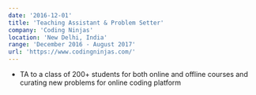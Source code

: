 ```yaml
---
date: '2016-12-01'
title: 'Teaching Assistant & Problem Setter'
company: 'Coding Ninjas'
location: 'New Delhi, India'
range: 'December 2016 - August 2017'
url: 'https://www.codingninjas.com/'
---
```


- TA to a class of 200+ students for both online and offline courses and curating new problems for online coding platform

